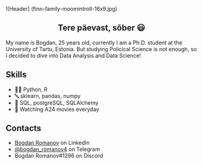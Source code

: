 ![Header] (finn-family-moomintroll-16x9.jpg)

<h2 align="center"> Tere päevast, sõber 😃 </h1>

My name is Bogdan, 25 years old, currently I am a Ph.D. student at the University of Tartu, Estonia. 
But studying Policical Science is not enough, so I decided to dive into Data Analysis and Data Science! 
  
## Skills
- 👨‍💻 Python, R
- 🔤 sklearn, pandas, numpy   
- 💽 SQL, postgreSQL, SQLAlchemy
- 🎥 Watching A24 movies everyday

## Contacts
- [Bogdan Romanov](https://www.linkedin.com/in/bogdan-romanov-b1b651221/) on LinkedIn
- [@bogdan_romanov4](https://t.me/bogdan_romanov4) on Telegram
- Bogdan Romanov#1296 on Discord
